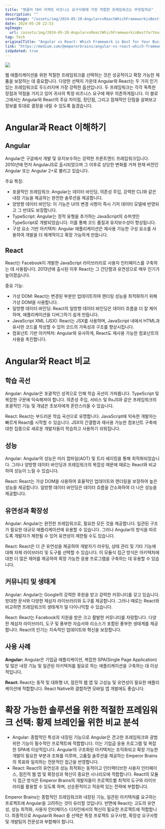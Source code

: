 ```yaml
---
title: "앵귤러 대비 리액트 비즈니스 요구사항에 가장 적합한 프레임워크는 무엇일까요"
description: ""
coverImage: "/assets/img/2024-05-20-AngularvsReactWhichFrameworkisBestforYourBusinessNeeds_0.png"
date: 2024-05-20 22:53
ogImage:
  url: /assets/img/2024-05-20-AngularvsReactWhichFrameworkisBestforYourBusinessNeeds_0.png
tag: Tech
originalTitle: "Angular vs React: Which Framework is Best for Your Business Needs?"
link: "https://medium.com/@emperorbrains/angular-vs-react-which-framework-is-best-for-your-business-needs-2a7a676e1fcb"
isUpdated: true
---
```


<img src="/assets/img/2024-05-20-AngularvsReactWhichFrameworkisBestforYourBusinessNeeds_0.png" />

웹 애플리케이션을 위한 적절한 프레임워크를 선택하는 것은 성공적이고 확장 가능한 제품을 보장하는 데 중요합니다. 다양한 선택지 가운데 Angular와 React는 두 가지 인기 있는 프레임워크로 두드러지며 가장 강력한 옵션입니다. 두 프레임워크는 각각 독특한 장점과 약점을 가지고 있어 귀사의 특정 비즈니스 요구에 매우 의존하게됩니다. 이 블로그에서는 Angular와 React의 주요 차이점, 장단점, 그리고 잠재적인 단점을 살펴보고 정보를 토대로 결정을 내릴 수 있도록 돕겠습니다.

# Angular과 React 이해하기

## Angular

<!-- seedividend - 사각형 -->

<ins class="adsbygoogle"
     style="display:block"
     data-ad-client="ca-pub-4877378276818686"
     data-ad-slot="1898504329"
     data-ad-format="auto"
     data-full-width-responsive="true"></ins>

<script>
     (adsbygoogle = window.adsbygoogle || []).push({});
</script>

Angular은 구글에서 개발 및 유지보수하는 강력한 프론트엔드 프레임워크입니다. 2010년에 먼저 AngularJS로 출시되었으며 그 이후로 상당한 변화를 거쳐 현재 버전인 Angular 또는 Angular 2+로 불리고 있습니다.

주요 특징:

- 포괄적인 프레임워크: Angular는 데이터 바인딩, 의존성 주입, 강력한 CLI와 같은 내장 기능을 제공하는 완전한 솔루션을 제공합니다.
- 양방향 데이터 바인딩: 이 기능은 UI의 변경 사항이 즉시 기저 데이터 모델에 반영되고 그 반대도 보장합니다.
- TypeScript: Angular는 정적 유형을 추가하는 JavaScript의 슈퍼셋인 TypeScript로 개발되었습니다. 이를 통해 코드 품질과 유지보수성이 향상됩니다.
- 구성 요소 기반 아키텍처: Angular 애플리케이션은 재사용 가능한 구성 요소를 사용하여 개발을 더 체계적이고 확장 가능하게 만듭니다.

## React

<!-- seedividend - 사각형 -->

<ins class="adsbygoogle"
     style="display:block"
     data-ad-client="ca-pub-4877378276818686"
     data-ad-slot="1898504329"
     data-ad-format="auto"
     data-full-width-responsive="true"></ins>

<script>
     (adsbygoogle = window.adsbygoogle || []).push({});
</script>

React는 Facebook이 개발한 JavaScript 라이브러리로 사용자 인터페이스를 구축하는 데 사용됩니다. 2013년에 출시된 이후 React는 그 간단함과 유연성으로 매우 인기가 높아졌습니다.

중요 기능:

- 가상 DOM: React는 변경된 부분만 업데이트하여 렌더링 성능을 최적화하기 위해 가상 DOM을 사용합니다.
- 일방향 데이터 바인딩: React의 일방향 데이터 바인딩은 데이터 흐름을 더 잘 제어하며, 애플리케이션을 디버그하기 쉽게 만듭니다.
- JavaScript XML (JSX): React는 JSX를 사용하며, JavaScript 내에서 HTML과 유사한 코드를 작성할 수 있어 코드의 가독성과 구조를 향상시킵니다.
- 컴포넌트 기반 아키텍처: Angular와 유사하게, React도 재사용 가능한 컴포넌트의 사용을 촉진합니다.

# Angular와 React 비교

<!-- seedividend - 사각형 -->

<ins class="adsbygoogle"
     style="display:block"
     data-ad-client="ca-pub-4877378276818686"
     data-ad-slot="1898504329"
     data-ad-format="auto"
     data-full-width-responsive="true"></ins>

<script>
     (adsbygoogle = window.adsbygoogle || []).push({});
</script>

## 학습 곡선

Angular: Angular은 포괄적인 성격으로 인해 학습 곡선이 가파릅니다. TypeScript 및 복잡한 구문에 익숙해져야 합니다. 의존성 주입, 서비스 및 RxJS와 같은 프레임워크의 포괄적인 기능 및 개념은 초보자에게 혼란스러울 수 있습니다.

React: React는 부드러운 학습 곡선으로 유명합니다. JavaScript에 익숙한 개발자는 빠르게 React를 시작할 수 있습니다. JSX의 간결함과 재사용 가능한 컴포넌트 구축에 대한 집중으로 새로운 개발자들이 학습하고 사용하기 쉬워집니다.

## 성능

<!-- seedividend - 사각형 -->

<ins class="adsbygoogle"
     style="display:block"
     data-ad-client="ca-pub-4877378276818686"
     data-ad-slot="1898504329"
     data-ad-format="auto"
     data-full-width-responsive="true"></ins>

<script>
     (adsbygoogle = window.adsbygoogle || []).push({});
</script>

Angular: Angular의 성능은 미리 컴파일(AOT) 및 트리 쉐이킹을 통해 최적화되었습니다. 그러나 양방향 데이터 바인딩과 프레임워크의 복잡성 때문에 때로는 React와 비교하여 성능이 느릴 수 있습니다.

React: React는 가상 DOM을 사용하여 효율적인 업데이트와 렌더링을 보장하여 높은 성능을 제공합니다. 일방향 데이터 바인딩은 데이터 흐름을 간소화하여 더 나은 성능을 제공합니다.

## 유연성과 확장성

Angular: Angular는 완전한 프레임워크로, 필요한 모든 것을 제공합니다. 일관된 구조가 필요한 대규모 애플리케이션에 유용할 수 있습니다. 그러나 Angular의 방식을 따르도록 개발자가 제한될 수 있어 유연성이 제한될 수도 있습니다.

<!-- seedividend - 사각형 -->

<ins class="adsbygoogle"
     style="display:block"
     data-ad-client="ca-pub-4877378276818686"
     data-ad-slot="1898504329"
     data-ad-format="auto"
     data-full-width-responsive="true"></ins>

<script>
     (adsbygoogle = window.adsbygoogle || []).push({});
</script>

React: React은 더 큰 유연성을 제공하여 개발자가 라우팅, 상태 관리 및 기타 기능에 대해 자체 라이브러리 및 도구를 선택할 수 있습니다. 이 모듈식 접근 방식은 아키텍처에 대한 더 많은 제어를 제공하여 확장 가능한 응용 프로그램을 구축하는 데 유용할 수 있습니다.

## 커뮤니티 및 생태계

Angular: Angular는 Google의 강력한 후원을 받고 강력한 커뮤니티를 갖고 있습니다. 방대한 문서와 다양한 제삼자 라이브러리와 도구를 제공합니다. 그러나 때로는 React와 비교하면 프레임워크의 생태계가 덜 다이나믹할 수 있습니다.

React: React는 Facebook의 지원을 받은 크고 활발한 커뮤니티를 자랑합니다. 다양한 제삼자 라이브러리, 도구 및 풍부한 자습서와 리소스가 포함된 풍부한 생태계를 제공합니다. React의 인기는 지속적인 업데이트와 혁신을 보장합니다.

<!-- seedividend - 사각형 -->

<ins class="adsbygoogle"
     style="display:block"
     data-ad-client="ca-pub-4877378276818686"
     data-ad-slot="1898504329"
     data-ad-format="auto"
     data-full-width-responsive="true"></ins>

<script>
     (adsbygoogle = window.adsbygoogle || []).push({});
</script>

## 사용 사례

**Angular:** Angular은 기업급 애플리케이션, 복잡한 SPA(Single Page Application) 및 많은 내장 기능 및 일관된 아키텍처를 필요로 하는 애플리케이션을 구축하는 데 이상적입니다.

**React:** React는 동적 및 대화형 UI, 점진적 웹 앱 및 고성능 및 유연성이 필요한 애플리케이션에 적합합니다. React Native와 결합하면 모바일 앱 개발에도 좋습니다.

# 확장 가능한 솔루션을 위한 적절한 프레임워크 선택: 황제 브레인을 위한 비교 분석

<!-- seedividend - 사각형 -->

<ins class="adsbygoogle"
     style="display:block"
     data-ad-client="ca-pub-4877378276818686"
     data-ad-slot="1898504329"
     data-ad-format="auto"
     data-full-width-responsive="true"></ins>

<script>
     (adsbygoogle = window.adsbygoogle || []).push({});
</script>

- Angular: 종합적인 특성과 내장된 기능으로 Angular은 견고한 프레임워크와 광범위한 기능이 필수적인 프로젝트에 적합합니다. 이는 기업급 응용 프로그램 및 복잡한 SPA에 이상적입니다. Angular의 구조화된 아키텍처는 조직화되고 확장 가능한 개발이 필요한 부분과 조화를 이루며, 고품질 솔루션을 제공하는 Emperor Brains의 목표와 일치하는 전문적인 접근을 반영합니다.
- React: React의 유연성과 성능 최적화는 동적이고 인터랙티브한 사용자 인터페이스, 점진적 웹 앱 및 확장성과 혁신이 중요한 시나리오에 적합합니다. React의 모듈식 접근 방식은 Emperor Brains의 개발자들이 프로젝트별 최적의 도구와 라이브러리를 활용할 수 있도록 하며, 선순환적이고 적응력 있는 전략에 부합합니다.

Emperor Brains는 종합적인 프레임워크와 내장된 기능, 일관된 아키텍처를 요구하는 프로젝트에 Angular을 고려하는 것이 유리할 것입니다. 반면에 React는 고도의 유연성, 성능 최적화, 사용자 인터페이스 디자인에서의 혁신이 필요한 프로젝트에 적합합니다. 최종적으로 Angular와 React 중 선택은 특정 프로젝트 요구사항, 확장성 요구사항 및 개발팀의 전문성과 부합해야 합니다.

